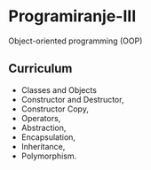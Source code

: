 # Programiranje-III
Object-oriented programming (OOP)



## Curriculum
* Classes and Objects 
* Constructor and Destructor,
* Constructor Copy,
* Operators,
* Abstraction, 
* Encapsulation, 
* Inheritance, 
* Polymorphism.
